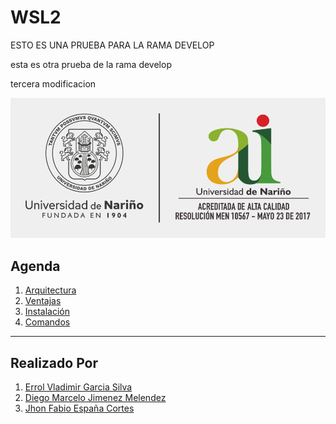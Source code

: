 # **WSL2**

ESTO ES UNA PRUEBA PARA LA RAMA DEVELOP

esta es otra prueba de la rama develop

tercera modificacion

![Img_001](Img/Img_001.png)

## **Agenda**

1. [Arquitectura][1_0]
1. [Ventajas][1_1]
1. [Instalación][1_2]
1. [Comandos][1_3]

[1_0]:https://github.com/JhonFabioEC/WSL2/tree/main/1-Arquitectura

[1_1]:https://github.com/JhonFabioEC/WSL2/tree/main/2-Ventajas

[1_2]:https://github.com/JhonFabioEC/WSL2/tree/main/3-Instalacion

[1_3]:https://github.com/JhonFabioEC/WSL2/tree/main/4-Comandos

---

## **Realizado Por**

1. [Errol Vladimir Garcia Silva][2_0]
1. [Diego Marcelo Jimenez Melendez][2_1]
1. [Jhon Fabio España Cortes][2_2]

[2_0]:https://github.com/Errol-Garcia

[2_1]:https://github.com/jimdgo12

[2_2]:https://github.com/JhonFabioEC